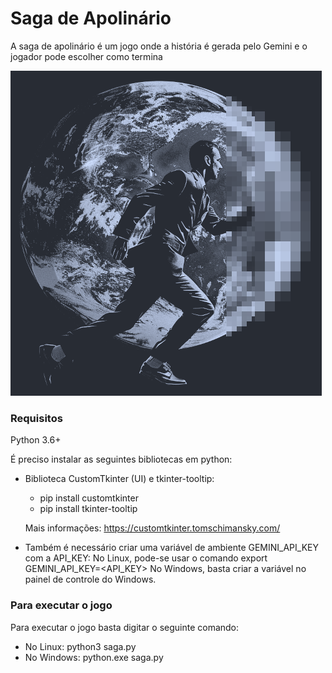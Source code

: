 # Saga de Apolinário
A saga de apolinário é um jogo onde a história é gerada pelo Gemini e o jogador pode escolher como termina

![A Saga de Apolinário](app_logo.png)

### Requisitos

Python 3.6+

É preciso instalar as seguintes bibliotecas em python:
- Biblioteca CustomTkinter (UI) e tkinter-tooltip:
  - pip install customtkinter
  - pip install tkinter-tooltip
 
  Mais informações: https://customtkinter.tomschimansky.com/
  
- Também é necessário criar uma variável de ambiente GEMINI_API_KEY com a API_KEY:
  No Linux, pode-se usar o comando export GEMINI_API_KEY=<API_KEY>
  No Windows, basta criar a variável no painel de controle do Windows.
  
### Para executar o jogo
Para executar o jogo basta digitar o seguinte comando: 
- No Linux: python3 saga.py
- No Windows: python.exe saga.py


